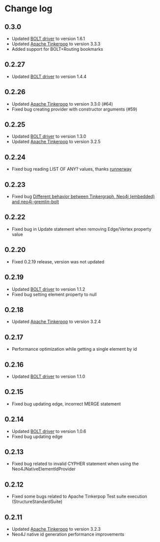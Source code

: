 # Change log

## 0.3.0

* Updated [BOLT driver](https://github.com/neo4j/neo4j-java-driver) to version 1.6.1
* Updated [Apache Tinkerpop](http://tinkerpop.apache.org/) to version 3.3.3
* Added support for BOLT+Routing bookmarks 

## 0.2.27

* Updated [BOLT driver](https://github.com/neo4j/neo4j-java-driver) to version 1.4.4

## 0.2.26

* Updated [Apache Tinkerpop](http://tinkerpop.apache.org/) to version 3.3.0 (#64)
* Fixed bug creating provider with constructor arguments (#59)

## 0.2.25

* Updated [BOLT driver](https://github.com/neo4j/neo4j-java-driver) to version 1.3.0
* Updated [Apache Tinkerpop](http://tinkerpop.apache.org/) to version 3.2.5

## 0.2.24

* Fixed bug reading LIST OF ANY? values, thanks [runnerway](https://github.com/runnerway)

## 0.2.23

* Fixed bug [Different behavior between Tinkergraph, Neo4j (embedded) and neo4j-gremlin-bolt](https://github.com/SteelBridgeLabs/neo4j-gremlin-bolt/issues/52)

## 0.2.22

* Fixed bug in Update statement when removing Edge/Vertex property value

## 0.2.20

* Fixed 0.2.19 release, version was not updated

## 0.2.19

* Updated [BOLT driver](https://github.com/neo4j/neo4j-java-driver) to version 1.1.2
* Fixed bug setting element property to null

## 0.2.18

* Updated [Apache Tinkerpop](http://tinkerpop.apache.org/) to version 3.2.4

## 0.2.17

* Performance optimization while getting a single element by id

## 0.2.16

* Updated [BOLT driver](https://github.com/neo4j/neo4j-java-driver) to version 1.1.0

## 0.2.15

* Fixed bug updating edge, incorrect MERGE statement

## 0.2.14

* Updated [BOLT driver](https://github.com/neo4j/neo4j-java-driver) to version 1.0.6
* Fixed bug updating edge

## 0.2.13

* Fixed bug related to invalid CYPHER statement when using the Neo4JNativeElementIdProvider 

## 0.2.12

* Fixed some bugs related to Apache Tinkerpop Test suite execution (StructureStandardSuite) 

## 0.2.11

* Updated [Apache Tinkerpop](http://tinkerpop.apache.org/) to version 3.2.3
* Neo4J native id generation performance improvements

